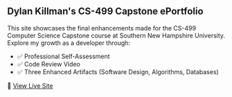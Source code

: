 ## Dylan Killman's CS-499 Capstone ePortfolio

This site showcases the final enhancements made for the CS-499 Computer Science Capstone course at Southern New Hampshire University. Explore my growth as a developer through:

- ✅ Professional Self-Assessment
- ✅ Code Review Video
- ✅ Three Enhanced Artifacts (Software Design, Algorithms, Databases)

🔗 [View Live Site](https://dylankillman.github.io)
